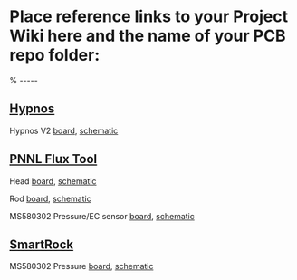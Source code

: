 # Place reference links to your Project Wiki here and the name of your PCB repo folder:

% -----
## [Hypnos](https://github.com/OPEnSLab-OSU/OPEnS-Hypnos)

Hypnos V2 [board](https://github.com/OPEnSLab-OSU/OPEnS-Hypnos/blob/master/Hypnos/Hypnos%20V2.brd),
[schematic](https://github.com/OPEnSLab-OSU/OPEnS-Hypnos/blob/master/Hypnos/Hypnos%20V2.sch)

## [PNNL Flux Tool](https://github.com/OPEnSLab-OSU/PNNLFluxV1)

Head [board](https://github.com/OPEnSLab-OSU/PNNLFluxV1/blob/master/Head-Board/head-board.brd),
[schematic](https://github.com/OPEnSLab-OSU/PNNLFluxV1/blob/master/Head-Board/head-board.sch)

Rod [board](https://github.com/OPEnSLab-OSU/PNNLFluxV1/blob/master/Rod-Board/rod-board.brd),
[schematic](https://github.com/OPEnSLab-OSU/PNNLFluxV1/blob/master/Rod-Board/rod-board.sch)

MS580302 Pressure/EC sensor [board](https://github.com/OPEnSLab-OSU/PNNLFluxV1/blob/master/MS5803-02BA/MS5803-02BAv2.brd),
[schematic](https://github.com/OPEnSLab-OSU/PNNLFluxV1/blob/master/MS5803-02BA/MS5803-02BAv2.sch)

## [SmartRock](https://github.com/OPEnSLab-OSU/SmartRock)

MS580302 Pressure [board](https://github.com/OPEnSLab-OSU/SmartRock/blob/master/MS5803/SmartRockMS5803.brd),
[schematic](https://github.com/OPEnSLab-OSU/SmartRock/blob/master/MS5803/SmartRockMS5803.sch)
